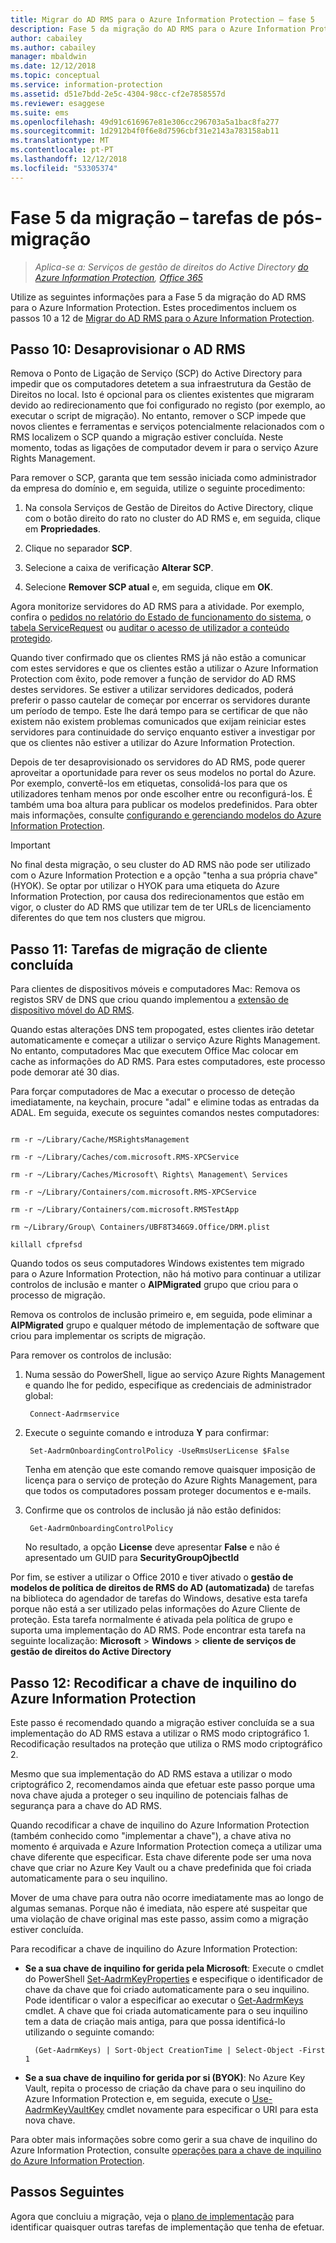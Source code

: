```yaml
---
title: Migrar do AD RMS para o Azure Information Protection – fase 5
description: Fase 5 da migração do AD RMS para o Azure Information Protection, que abrange os passos 10 a 12 de Migrar do AD RMS para o Azure Information Protection.
author: cabailey
ms.author: cabailey
manager: mbaldwin
ms.date: 12/12/2018
ms.topic: conceptual
ms.service: information-protection
ms.assetid: d51e7bdd-2e5c-4304-98cc-cf2e7858557d
ms.reviewer: esaggese
ms.suite: ems
ms.openlocfilehash: 49d91c616967e81e306cc296703a5a1bac8fa277
ms.sourcegitcommit: 1d2912b4f0f6e8d7596cbf31e2143a783158ab11
ms.translationtype: MT
ms.contentlocale: pt-PT
ms.lasthandoff: 12/12/2018
ms.locfileid: "53305374"
---
```

# <a name="migration-phase-5---post-migration-tasks"></a>Fase 5 da migração – tarefas de pós-migração

>*Aplica-se a: Serviços de gestão de direitos do Active Directory [do Azure Information Protection](https://azure.microsoft.com/pricing/details/information-protection), [Office 365](https://download.microsoft.com/download/E/C/F/ECF42E71-4EC0-48FF-AA00-577AC14D5B5C/Azure_Information_Protection_licensing_datasheet_EN-US.pdf)*


Utilize as seguintes informações para a Fase 5 da migração do AD RMS para o Azure Information Protection. Estes procedimentos incluem os passos 10 a 12 de [Migrar do AD RMS para o Azure Information Protection](migrate-from-ad-rms-to-azure-rms.md).

## <a name="step-10-deprovision-ad-rms"></a>Passo 10: Desaprovisionar o AD RMS

Remova o Ponto de Ligação de Serviço (SCP) do Active Directory para impedir que os computadores detetem a sua infraestrutura da Gestão de Direitos no local. Isto é opcional para os clientes existentes que migraram devido ao redirecionamento que foi configurado no registo (por exemplo, ao executar o script de migração). No entanto, remover o SCP impede que novos clientes e ferramentas e serviços potencialmente relacionados com o RMS localizem o SCP quando a migração estiver concluída. Neste momento, todas as ligações de computador devem ir para o serviço Azure Rights Management. 

Para remover o SCP, garanta que tem sessão iniciada como administrador da empresa do domínio e, em seguida, utilize o seguinte procedimento:

1. Na consola Serviços de Gestão de Direitos do Active Directory, clique com o botão direito do rato no cluster do AD RMS e, em seguida, clique em **Propriedades**.

2. Clique no separador **SCP**.

3. Selecione a caixa de verificação **Alterar SCP**.

4. Selecione **Remover SCP atual** e, em seguida, clique em **OK**.

Agora monitorize servidores do AD RMS para a atividade. Por exemplo, confira o [pedidos no relatório do Estado de funcionamento do sistema](https://technet.microsoft.com/library/ee221012%28v=ws.10%29.aspx), o [tabela ServiceRequest](https://technet.microsoft.com/library/dd772686%28v=ws.10%29.aspx) ou [auditar o acesso de utilizador a conteúdo protegido](https://social.technet.microsoft.com/wiki/contents/articles/3440.ad-rms-frequently-asked-questions-faq.aspx). 

Quando tiver confirmado que os clientes RMS já não estão a comunicar com estes servidores e que os clientes estão a utilizar o Azure Information Protection com êxito, pode remover a função de servidor do AD RMS destes servidores. Se estiver a utilizar servidores dedicados, poderá preferir o passo cautelar de começar por encerrar os servidores durante um período de tempo. Este lhe dará tempo para se certificar de que não existem não existem problemas comunicados que exijam reiniciar estes servidores para continuidade do serviço enquanto estiver a investigar por que os clientes não estiver a utilizar do Azure Information Protection.

Depois de ter desaprovisionado os servidores do AD RMS, pode querer aproveitar a oportunidade para rever os seus modelos no portal do Azure. Por exemplo, convertê-los em etiquetas, consolidá-los para que os utilizadores tenham menos por onde escolher entre ou reconfigurá-los. É também uma boa altura para publicar os modelos predefinidos. Para obter mais informações, consulte [configurando e gerenciando modelos do Azure Information Protection](./configure-policy-templates.md).

>[!IMPORTANT]
> No final desta migração, o seu cluster do AD RMS não pode ser utilizado com o Azure Information Protection e a opção "tenha a sua própria chave" (HYOK). Se optar por utilizar o HYOK para uma etiqueta do Azure Information Protection, por causa dos redirecionamentos que estão em vigor, o cluster do AD RMS que utilizar tem de ter URLs de licenciamento diferentes do que tem nos clusters que migrou.

## <a name="step-11-complete-client-migration-tasks"></a>Passo 11: Tarefas de migração de cliente concluída

Para clientes de dispositivos móveis e computadores Mac: Remova os registos SRV de DNS que criou quando implementou a [extensão de dispositivo móvel do AD RMS](https://technet.microsoft.com/library/dn673574.aspx).

Quando estas alterações DNS tem propogated, estes clientes irão detetar automaticamente e começar a utilizar o serviço Azure Rights Management. No entanto, computadores Mac que executem Office Mac colocar em cache as informações do AD RMS. Para estes computadores, este processo pode demorar até 30 dias. 

Para forçar computadores de Mac a executar o processo de deteção imediatamente, na keychain, procure "adal" e elimine todas as entradas da ADAL. Em seguida, execute os seguintes comandos nestes computadores:

````

rm -r ~/Library/Cache/MSRightsManagement

rm -r ~/Library/Caches/com.microsoft.RMS-XPCService

rm -r ~/Library/Caches/Microsoft\ Rights\ Management\ Services

rm -r ~/Library/Containers/com.microsoft.RMS-XPCService

rm -r ~/Library/Containers/com.microsoft.RMSTestApp

rm ~/Library/Group\ Containers/UBF8T346G9.Office/DRM.plist

killall cfprefsd

````

Quando todos os seus computadores Windows existentes tem migrado para o Azure Information Protection, não há motivo para continuar a utilizar controlos de inclusão e manter o **AIPMigrated** grupo que criou para o processo de migração. 

Remova os controlos de inclusão primeiro e, em seguida, pode eliminar a **AIPMigrated** grupo e qualquer método de implementação de software que criou para implementar os scripts de migração.

Para remover os controlos de inclusão:

1. Numa sessão do PowerShell, ligue ao serviço Azure Rights Management e quando lhe for pedido, especifique as credenciais de administrador global:

        Connect-Aadrmservice

2. Execute o seguinte comando e introduza **Y** para confirmar:

        Set-AadrmOnboardingControlPolicy -UseRmsUserLicense $False
    
    Tenha em atenção que este comando remove quaisquer imposição de licença para o serviço de proteção do Azure Rights Management, para que todos os computadores possam proteger documentos e e-mails.

3. Confirme que os controlos de inclusão já não estão definidos:

        Get-AadrmOnboardingControlPolicy

    No resultado, a opção **License** deve apresentar **False** e não é apresentado um GUID para **SecurityGroupOjbectId**

Por fim, se estiver a utilizar o Office 2010 e tiver ativado o **gestão de modelos de política de direitos de RMS do AD (automatizada)** de tarefas na biblioteca do agendador de tarefas do Windows, desative esta tarefa porque não está a ser utilizado pelas informações do Azure Cliente de proteção. Esta tarefa normalmente é ativada pela política de grupo e suporta uma implementação do AD RMS. Pode encontrar esta tarefa na seguinte localização: **Microsoft** > **Windows** > **cliente de serviços de gestão de direitos do Active Directory**

## <a name="step-12-rekey-your-azure-information-protection-tenant-key"></a>Passo 12: Recodificar a chave de inquilino do Azure Information Protection

Este passo é recomendado quando a migração estiver concluída se a sua implementação do AD RMS estava a utilizar o RMS modo criptográfico 1. Recodificação resultados na proteção que utiliza o RMS modo criptográfico 2. 

Mesmo que sua implementação do AD RMS estava a utilizar o modo criptográfico 2, recomendamos ainda que efetuar este passo porque uma nova chave ajuda a proteger o seu inquilino de potenciais falhas de segurança para a chave do AD RMS.

Quando recodificar a chave de inquilino do Azure Information Protection (também conhecido como "implementar a chave"), a chave ativa no momento é arquivada e Azure Information Protection começa a utilizar uma chave diferente que especificar. Esta chave diferente pode ser uma nova chave que criar no Azure Key Vault ou a chave predefinida que foi criada automaticamente para o seu inquilino.

Mover de uma chave para outra não ocorre imediatamente mas ao longo de algumas semanas. Porque não é imediata, não espere até suspeitar que uma violação de chave original mas este passo, assim como a migração estiver concluída.

Para recodificar a chave de inquilino do Azure Information Protection:

- **Se a sua chave de inquilino for gerida pela Microsoft**: Execute o cmdlet do PowerShell [Set-AadrmKeyProperties](/powershell/module/aadrm/set-aadrmkeyproperties) e especifique o identificador de chave da chave que foi criado automaticamente para o seu inquilino. Pode identificar o valor a especificar ao executar o [Get-AadrmKeys](/powershell/module/aadrm/get-aadrmkeys) cmdlet. A chave que foi criada automaticamente para o seu inquilino tem a data de criação mais antiga, para que possa identificá-lo utilizando o seguinte comando:
    
        (Get-AadrmKeys) | Sort-Object CreationTime | Select-Object -First 1

- **Se a sua chave de inquilino for gerida por si (BYOK)**: No Azure Key Vault, repita o processo de criação da chave para o seu inquilino do Azure Information Protection e, em seguida, execute o [Use-AadrmKeyVaultKey](/powershell/aadrm/vlatest/use-aadrmkeyvaultkey) cmdlet novamente para especificar o URI para esta nova chave. 

Para obter mais informações sobre como gerir a sua chave de inquilino do Azure Information Protection, consulte [operações para a chave de inquilino do Azure Information Protection](./operations-tenant-key.md).


## <a name="next-steps"></a>Passos Seguintes

Agora que concluiu a migração, veja o [plano de implementação](deployment-roadmap.md) para identificar quaisquer outras tarefas de implementação que tenha de efetuar.

